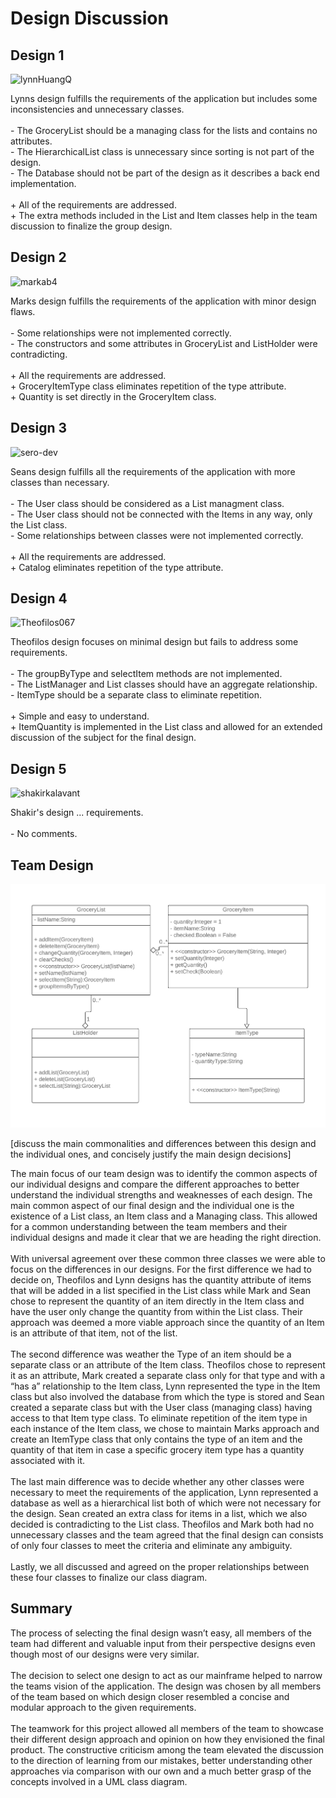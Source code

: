 ﻿# Design Discussion

## Design 1

![lynnHuangQ](../Design-Individual​/lynnHuangQ/design.png) 

Lynns design fulfills the requirements of the application but includes
some inconsistencies and unnecessary classes.
<br><br>
\- The GroceryList should be a managing class for the lists and contains no attributes.<br>
\- The HierarchicalList class is unnecessary since sorting is not part of the design.<br>
\- The Database should not be part of the design as it describes a back end implementation.<br>
<br>
\+ All of the requirements are addressed.<br>
\+ The extra methods included in the List and Item classes help in the team discussion to finalize the group design.

## Design 2
![markab4](../Design-Individual​/markab4/design.png)

Marks design fulfills the requirements of the application with minor
design flaws. 
<br><br>
\- Some relationships were not implemented correctly.<br>
\- The constructors and some attributes in GroceryList and ListHolder were contradicting.<br>
<br>
\+ All the requirements are addressed.<br>
\+ GroceryItemType class eliminates repetition of the type attribute.<br>
\+ Quantity is set directly in the GroceryItem class.<br>


## Design 3
![sero-dev](../Design-Individual​/sero-dev/design.png)

Seans design fulfills all the requirements of the application with 
more classes than necessary.
<br><br>
\- The User class should be considered as a List managment class.<br>
\- The User class should not be connected with the Items in any way, only the List class.<br>
\- Some relationships between classes were not implemented correctly.<br>
<br>
\+ All the requirements are addressed.<br>
\+ Catalog eliminates repetition of the type attribute.<br>


## Design 4
![Theofilos067](../Design-Individual​/Theofilos067/design.png)

Theofilos design focuses on minimal design but fails to address some 
requirements.
<br><br>
\- The groupByType and selectItem methods are not implemented.<br>
\- The ListManager and List classes should have an aggregate relationship.<br>
\- ItemType should be a separate class to eliminate repetition.<br>
<br>
\+ Simple and easy to understand.<br>
\+ ItemQuantity is implemented in the List class and allowed for an extended discussion of the subject for the final design.<br>


## Design 5
![shakirkalavant](../Design-Individual​/shakirkalavant/design.PNG)

Shakir's design ... 
requirements.
<br><br>
\- No comments.<br>


## Team Design
![Team](design-team.png)

[discuss the main commonalities and differences between this design and the individual ones, and concisely justify the main design decisions]

The main focus of our team design was to identify the common aspects of our individual designs and compare the different approaches to better understand the individual strengths and weaknesses of each design. The main common aspect of our final design and the individual one is the existence of a List class, an Item class and a Managing class. This allowed for a common understanding between the team members and their individual designs and made it clear that we are heading the right direction.<br><br>
With universal agreement over these common three classes we were able to focus on the differences in our designs. For the first difference we had to decide on, Theofilos and Lynn designs has the quantity attribute of items that will be added in a list specified in the List class while Mark and Sean chose to represent the quantity of an item directly in the Item class and have the user only change the quantity from within the List class. Their approach was deemed a more viable approach since the quantity of an Item is an attribute of that item, not of the list.<br><br>
The second difference was weather the Type of an item should be a separate class or an attribute of the Item class. Theofilos chose to represent it as an attribute, Mark created a separate class only for that type and with a “has a” relationship to the Item class, Lynn represented the type in the Item class but also involved the database from which the type is stored and Sean created a separate class but with the User class (managing class) having access to that Item type class. To eliminate repetition of the item type in each instance of the Item class, we chose to maintain Marks approach and create an ItemType class that only contains the type of an item and the quantity of that item in case a specific grocery item type has a quantity associated with it.<br><br>
The last main difference was to decide whether any other classes were necessary to meet the requirements of the application, Lynn represented a database as well as a hierarchical list both of which were not necessary for the design. Sean created an extra class for items in a list, which we also decided is contradicting to the List class. Theofilos and Mark both had no unnecessary classes and the team agreed that the final design can consists of only four classes to meet the criteria and eliminate any ambiguity.<br><br>
Lastly, we all discussed and agreed on the proper relationships between these four classes to finalize our class diagram.

## Summary

The process of selecting the final design wasn’t easy, all members of the team had different and valuable input from their perspective designs even though most of our designs were very similar.<br><br>
The decision to select one design to act as our mainframe helped to narrow the teams vision of the application. The design was chosen by all members of the team based on which design closer resembled a concise and modular approach to the given requirements.<br><br>
The teamwork for this project allowed all members of the team to showcase their different design approach and opinion on how they envisioned the final product. The constructive criticism among the team elevated the discussion to the direction of learning from our mistakes, better understanding other approaches via comparison with our own and a much better grasp of the concepts involved in a UML class diagram.
